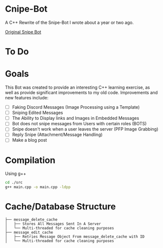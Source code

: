 # Cnipe-Bot
A C++ Rewrite of the Snipe-Bot I wrote about a year or two ago.

[Original Snipe Bot](https://github.com/ssenr/Snipe-Bot)

# To Do

# Goals

This Bot was created to provide an interesting C++ learning exercise, as well as provide significant improvements to my old code. Improvements and new features include:

-   [ ] Faking Discord Messages (Image Processing using a Template)
-   [ ] Sniping Edited Messages
-   [ ] The Ability to Display links and Images in Embedded Messages
-   [ ] Bot does not snipe messages from Users with certain roles (BOTS)
-   [ ] Snipe doesn't work when a user leaves the server (PFP Image Grabbing)
-   [ ] Reply Snipe (Attachment/Message Handling)
-   [ ] Make a blog post

# Compilation
Using g++ 
```bash 
cd ./src
g++ main.cpp -o main.cpp -ldpp
```

# Cache/Database Structure
```
├── message_delete_cache
│   ├── Stores All Messages Sent In A Server
│   └── Multi-threaded for cache cleaning purposes
├── message_edit_cache
│   ├── Retries Message Object From message_delete_cache with ID
│   └── Multi-threaded for cache cleaning purposes
```
